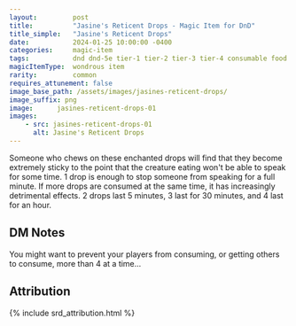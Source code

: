 ```yaml
---
layout:         post
title:          "Jasine's Reticent Drops - Magic Item for DnD"
title_simple:   "Jasine's Reticent Drops"
date:           2024-01-25 10:00:00 -0400
categories:     magic-item
tags:           dnd dnd-5e tier-1 tier-2 tier-3 tier-4 consumable food
magicItemType:  wondrous item
rarity:         common
requires_attunement: false
image_base_path: /assets/images/jasines-reticent-drops/
image_suffix: png
image:      jasines-reticent-drops-01
images:
    - src: jasines-reticent-drops-01
      alt: Jasine's Reticent Drops
---
```


Someone who chews on these enchanted drops will find that they become extremely sticky to the point that the creature eating won't be able to speak for some time. 1 drop is enough to stop someone from speaking for a full minute. If more drops are consumed at the same time, it has increasingly detrimental effects. 2 drops last 5 minutes, 3 last for 30 minutes, and 4 last for an hour.

<!--more-->

## DM Notes

You might want to prevent your players from consuming, or getting others to consume, more than 4 at a time...


## Attribution

{% include srd_attribution.html %}
